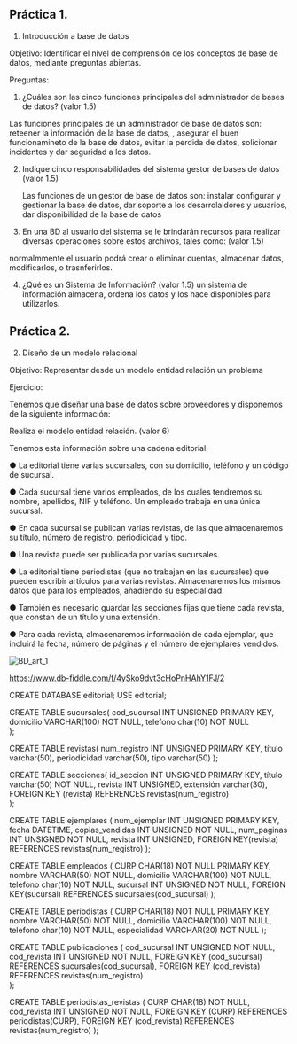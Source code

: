 ## Práctica 1.

1. Introducción a base de datos

Objetivo: Identificar el nivel de comprensión de los conceptos de base de datos,
mediante preguntas abiertas.
 
Preguntas:

1. ¿Cuáles son las cinco funciones principales del administrador de bases de datos?
(valor 1.5)

  Las funciones principales de un administrador de base de datos son: reteener la información de la base de datos, , asegurar el buen funcionamineto de la base de datos, evitar la perdida de datos, solicionar incidentes y dar seguridad a los datos.

2. Indíque cinco responsabilidades del sistema gestor de bases de datos (valor 1.5)

   Las funciones de un gestor de base de datos son: instalar configurar y gestionar la base de datos, dar soporte a los desarrolaldores y usuarios, dar disponibilidad de la base de datos

3. En una BD al usuario del sistema se le brindarán recursos para realizar diversas
operaciones sobre estos archivos, tales como: (valor 1.5)

normalmmente el usuario podrá crear o eliminar cuentas, almacenar datos, modificarlos, o trasnferirlos.

4. ¿Qué es un Sistema de Información? (valor 1.5)
 un sistema de información almacena, ordena los datos y los hace disponibles para utilizarlos.



## Práctica 2.

2. Diseño de un modelo relacional

Objetivo: Representar desde un modelo entidad relación un problema


Ejercicio:

Tenemos que diseñar una base de datos sobre proveedores y disponemos de la siguiente
información:

Realiza el modelo entidad relación. (valor 6)

Tenemos esta información sobre una cadena editorial:

● La editorial tiene varias sucursales, con su domicilio, teléfono y un código de
sucursal.

● Cada sucursal tiene varios empleados, de los cuales tendremos su nombre,
apellidos, NIF y teléfono. Un empleado trabaja en una única sucursal.

● En cada sucursal se publican varias revistas, de las que almacenaremos su título,
número de registro, periodicidad y tipo.

● Una revista puede ser publicada por varias sucursales.

● La editorial tiene periodistas (que no trabajan en las sucursales) que pueden
escribir artículos para varias revistas. Almacenaremos los mismos datos que para
los empleados, añadiendo su especialidad.

● También es necesario guardar las secciones fijas que tiene cada revista, que
constan de un título y una extensión.

● Para cada revista, almacenaremos información de cada ejemplar, que incluirá la
fecha, número de páginas y el número de ejemplares vendidos.

![BD_art_1](https://user-images.githubusercontent.com/19659201/170092272-d4216750-89ed-4635-8b8f-e1a8946728e1.jpg)


https://www.db-fiddle.com/f/4ySko9dvt3cHoPnHAhY1FJ/2

CREATE DATABASE editorial;
USE editorial;
 
CREATE TABLE sucursales(
  cod_sucursal INT UNSIGNED PRIMARY KEY,
  domicilio VARCHAR(100) NOT NULL,
  telefono char(10) NOT NULL  
);

CREATE TABLE revistas(
  num_registro INT UNSIGNED PRIMARY KEY,
  título varchar(50),
  periodicidad varchar(50),
  tipo varchar(50)
);
 
CREATE TABLE secciones(
  id_seccion INT UNSIGNED PRIMARY KEY,
  título varchar(50) NOT NULL,
  revista INT UNSIGNED,
  extensión varchar(30),
  FOREIGN KEY (revista) REFERENCES revistas(num_registro)  
);
 
CREATE TABLE ejemplares (
  num_ejemplar INT UNSIGNED PRIMARY KEY,
  fecha DATETIME,
  copias_vendidas INT UNSIGNED NOT NULL,
  num_paginas INT UNSIGNED NOT NULL,
  revista INT UNSIGNED,
  FOREIGN KEY(revista) REFERENCES revistas(num_registro)
);
 
CREATE TABLE empleados (
  CURP CHAR(18) NOT NULL PRIMARY KEY,
  nombre VARCHAR(50) NOT NULL,
  domicilio VARCHAR(100) NOT NULL,
  telefono char(10) NOT NULL,
  sucursal INT UNSIGNED NOT NULL,
  FOREIGN KEY(sucursal) REFERENCES sucursales(cod_sucursal)
);


CREATE TABLE periodistas (
  CURP CHAR(18) NOT NULL PRIMARY KEY,
  nombre VARCHAR(50) NOT NULL,
  domicilio VARCHAR(100) NOT NULL,
  telefono char(10) NOT NULL,
  especialidad VARCHAR(20) NOT NULL
 );
 
 CREATE TABLE publicaciones (
   cod_sucursal INT UNSIGNED NOT NULL,
   cod_revista INT UNSIGNED NOT NULL,
   FOREIGN KEY (cod_sucursal) REFERENCES sucursales(cod_sucursal),
   FOREIGN KEY (cod_revista) REFERENCES revistas(num_registro)   
 );

CREATE TABLE periodistas_revistas (
  CURP CHAR(18) NOT NULL,
  cod_revista INT UNSIGNED NOT NULL,
  FOREIGN KEY (CURP) REFERENCES periodistas(CURP),
  FOREIGN KEY (cod_revista) REFERENCES revistas(num_registro) 
);



